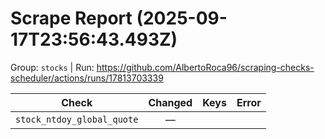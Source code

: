 # Scrape Report (2025-09-17T23:56:43.493Z)

Group: `stocks`  |  Run: https://github.com/AlbertoRoca96/scraping-checks-scheduler/actions/runs/17813703339

| Check | Changed | Keys | Error |
|---|:---:|:--|:--|
| `stock_ntdoy_global_quote` | — |  |  |
